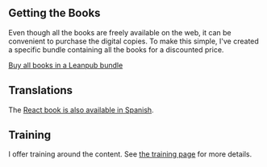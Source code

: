 ## Getting the Books

Even though all the books are freely available on the web, it can be convenient to purchase the digital copies. To make this simple, I've created a specific bundle containing all the books for a discounted price.

<p>
<a class='btn btn--normal btn--buy' href='https://leanpub.com/b/survivejs-all'>Buy all books in a Leanpub bundle</a>
</p>

## Translations

The [React book is also available in Spanish](https://es.survivejs.com/).

## Training

I offer training around the content. See [the training page](/training/) for more details.
